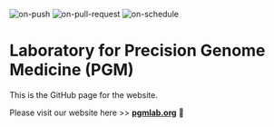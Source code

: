 
  ![on-push](../../actions/workflows/on-push.yaml/badge.svg)
  ![on-pull-request](../../actions/workflows/on-pull-request.yaml/badge.svg)
  ![on-schedule](../../actions/workflows/on-schedule.yaml/badge.svg)

# Laboratory for Precision Genome Medicine (PGM)


This is the GitHub page for the website.

Please visit our website here >> **[pgmlab.org](https://pgmlab.org)** 🚀
